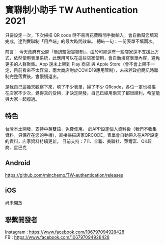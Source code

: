# 實聯制小助手 TW Authentication 2021

只要設定一次，下次掃描 QR code 時不需再花費時間手動輸入，會自動幫您填寫完成，達到實聯制「用戶端」的最大時間效率。
總結一句：一份表單不填兩次。

前言：
今天政府有公開「簡訊驗證實聯制」，由於可能還有一些店家還不支援此方式，依然使用表單系統，此應用可以在這些店家使用，會自動填寫表單內容，避免更多的人群聚集。App 還未上架到 Play 商店 與 Apple Store（會不會上架不一定，目前看來不太容易，兩大商店對於COVID19應用管制），未來若政府簡訊時聯制完整落實後，會慢慢退出。

是我自己這幾天觀察下來，填了不少表單，掃了不少 QRcode，各位一定也被擋在店家不少次，覺得真的受夠，才決定開發，自己已經用兩天了都很順利，希望能與大家一起撐過。

## 特色
台灣本土開發，支持中英雙語，免費使用。
於APP設定個人資料後（我們不收集資料，只保存在您的手機），直接掃描店家QRCODE，表單會自動帶入在APP設定的資料，店家資料持續更新。
目前支持：711、全聯、美聯社、萊爾富、OK超商、星巴克

## Android 
https://github.com/minchemo/TW-authentication/releases

## iOS 
尚未開放

## 聯繫開發者
Instagram : https://www.facebook.com/106797094928428 <br/>
FB : https://www.facebook.com/106797094928428

